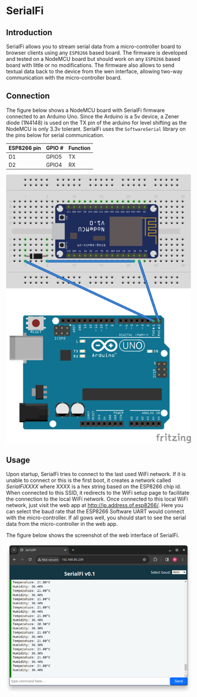 # SerialFi
## Introduction
SerialFi allows you to stream serial data from a micro-controller board to browser clients using any `ESP8266` based board. The firmware is developed and tested on a NodeMCU board but should work on any `ESP8266` based board with little or no modifications. The firmware also allows to send textual data back to the device from the wen interface, allowing two-way communication with the micro-controller board.

## Connection
The figure below shows a NodeMCU board with SerialFi firmware connected to an Arduino Uno. Since the Arduino is a 5v device, a Zener diode (1N4148) is used on the TX pin of the arduino for level shifting as the NodeMCU is only 3.3v tolerant. SerialFi uses the `SoftwareSerial` library on the pins below for serial communication.

| ESP8266 pin | GPIO # | Function |
|-------------|--------|----------|
| D1          | GPIO5  | TX       |
| D2          | GPIO4  | RX       |

 ![Schematic](serialfi_bb.png)

## Usage
Upon startup, SerialFi tries to connect to the last used WiFi network. If it is unable to connect or this is the first boot, it creates a network called *SerialFiXXXX* where XXXX is a hex string based on the ESP8266 chip id. When connected to this SSID, it redirects to the WiFi setup page to facilitate the connection to the local WiFi network. Once connected to this local WiFi network, just visit the web app at http://ip.address.of.esp8266/. Here you can select the baud rate that the ESP8266 Software UART would connect with the micro-controller. If all gows well, you should start to see the serial data from the micro-controller in the web app.

The figure below shows the screenshot of the web interface of SerialFi.

 ![Screenshot](serialfi_web.png)

